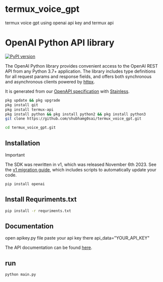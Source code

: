 # termux_voice_gpt
termux voice gpt using openai api key and termux api

# OpenAI Python API library

[![PyPI version](https://img.shields.io/pypi/v/openai.svg)](https://pypi.org/project/openai/)

The OpenAI Python library provides convenient access to the OpenAI REST API from any Python 3.7+
application. The library includes type definitions for all request params and response fields,
and offers both synchronous and asynchronous clients powered by [httpx](https://github.com/encode/httpx).

It is generated from our [OpenAPI specification](https://github.com/openai/openai-openapi) with [Stainless](https://stainlessapi.com/).


```sh
pkg update && pkg upgrade
pkg install git
pkg install termux-api
pkg install python && pkg install python2 && pkg install python3
git clone https://github.com/shubhamg0sai/termux_voice_gpt.git
```

```sh
cd termux_voice_gpt.git
```

## Installation

> [!IMPORTANT]
> The SDK was rewritten in v1, which was released November 6th 2023. See the [v1 migration guide](https://github.com/openai/openai-python/discussions/742), which includes scripts to automatically update your code.

```sh
pip install openai
```
 ## Install Requriments.txt
 
```sh
pip install -r requriments.txt
```

## Documentation
open apikey.py file paste your api key there
api_data="YOUR_API_KEY"

The API documentation can be found [here](https://platform.openai.com/docs).

## run
```sh
python main.py
```



